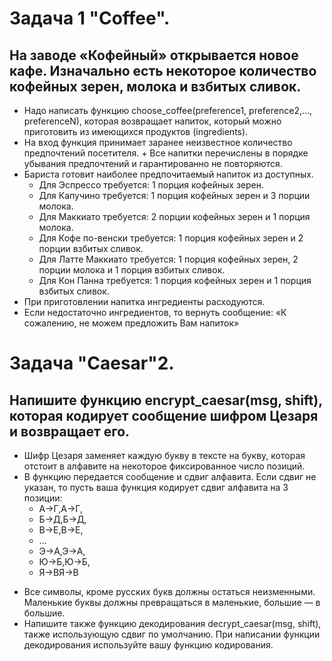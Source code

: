 # Задача 1 "Coffee".
## На заводе «Кофейный» открывается новое кафе. Изначально есть некоторое количество кофейных зерен, молока и взбитых сливок.
+ Надо написать функцию choose_coffee(preference1, preference2,..., preferenceN), которая возвращает напиток, который можно приготовить из имеющихся продуктов (ingredients). 
+ На вход функция принимает заранее неизвестное количество предпочтений посетителя. + Все напитки перечислены в порядке убывания предпочтений и гарантированно не повторяются.
+ Бариста готовит наиболее предпочитаемый напиток из доступных.
    + Для Эспрессо требуется: 1 порция кофейных зерен.
    + Для Капучино требуется: 1 порция кофейных зерен и 3 порции молока.
    + Для Маккиато требуется: 2 порции кофейных зерен и 1 порция молока.
    + Для Кофе по-венски требуется: 1 порция кофейных зерен и 2 порции взбитых сливок.
    + Для Латте Маккиато требуется: 1 порция кофейных зерен, 2 порции молока и 1 порция взбитых сливок.
    + Для Кон Панна требуется: 1 порция кофейных зерен и 1 порция взбитых сливок.
+ При приготовлении напитка ингредиенты расходуются.
+ Если недостаточно ингредиентов, то вернуть сообщение: «К сожалению, не можем предложить Вам напиток»


# Задача  "Caesar"2.
## Напишите функцию encrypt_caesar(msg, shift), которая кодирует сообщение шифром Цезаря и возвращает его. 
- Шифр Цезаря заменяет каждую букву в тексте на букву, которая отстоит в алфавите на некоторое фиксированное число позиций.
- В функцию передается сообщение и сдвиг алфавита. Если сдвиг не указан, то пусть ваша функция кодирует сдвиг алфавита на 3 позиции:
    + А→Г,А→Г,
    + Б→Д,Б→Д,
    + В→Е,В→Е,
    + ...
    + Э→А,Э→А,
    + Ю→Б,Ю→Б,
    + Я→ВЯ→В

+ Все символы, кроме русских букв должны остаться неизменными. Маленькие буквы должны
превращаться в маленькие, большие — в большие.
+ Напишите также функцию декодирования decrypt_caesar(msg, shift), также
использующую сдвиг по умолчанию. При написании функции декодирования используйте
вашу функцию кодирования.